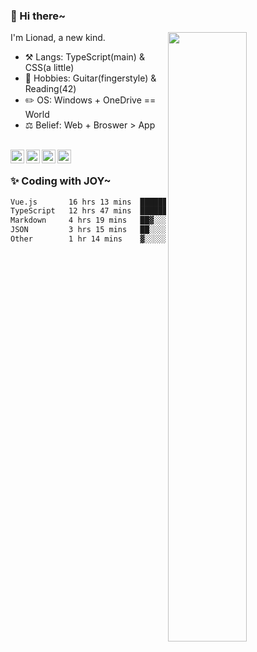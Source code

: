 ### 👋 Hi there~

[<img align="right" width="50%" src="https://github-readme-stats.vercel.app/api?username=Lionad-Morotar&show_icons=true">](https://metrics.lecoq.io/Lionad-Morotar?template=classic)

I'm Lionad, a new kind.

- ⚒️ Langs: TypeScript(main) & CSS(a little)
- 🎨 Hobbies: Guitar(fingerstyle) & Reading(42)
- ✏️ OS: Windows + OneDrive == World
- ⚖️ Belief: Web + Broswer > App

<br />

<a href="https://www.lionad.art">
  <img align="left" alt="lionad-art" width="22px" src="https://cdn.jsdelivr.net/npm/simple-icons@3.1.0/icons/wordpress.svg" />
</a>
<a href="#1806234223">
  <img align="left" alt="1806234223" width="22px" src="https://cdn.jsdelivr.net/npm/simple-icons@3.1.0/icons/tencentqq.svg" />
</a>
<a href="https://www.zhihu.com/people/Lionad">
  <img align="left" alt="132yse" width="22px" src="https://cdn.jsdelivr.net/npm/simple-icons@3.1.0/icons/zhihu.svg" />
</a>
<a href="https://github.com/Lionad-Morotar">
  <img align="left" alt="yisar" width="22px" src="https://cdn.jsdelivr.net/npm/simple-icons@3.1.0/icons/github.svg" />
</a>

<br />

### ✨ Coding with JOY~

<!--START_SECTION:waka-->

```txt
Vue.js       16 hrs 13 mins  ██████████▒░░░░░░░░░░░░░░   41.24 %
TypeScript   12 hrs 47 mins  ████████░░░░░░░░░░░░░░░░░   32.53 %
Markdown     4 hrs 19 mins   ██▓░░░░░░░░░░░░░░░░░░░░░░   11.01 %
JSON         3 hrs 15 mins   ██░░░░░░░░░░░░░░░░░░░░░░░   08.30 %
Other        1 hr 14 mins    ▓░░░░░░░░░░░░░░░░░░░░░░░░   03.15 %
```

<!--END_SECTION:waka-->
